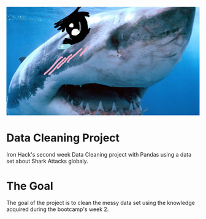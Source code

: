 ![cover](https://github.com/Kohkitos/data-cleaning-sharks/blob/main/img/shark.jpg)

# Data Cleaning Project
Iron Hack's second week Data Cleaning project with Pandas using a data set about Shark Attacks globaly.

# The Goal
The goal of the project is to clean the messy data set using the knowledge acquired during the bootcamp's week 2.